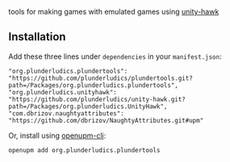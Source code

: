 tools for making games with emulated games using [unity-hawk](https://github.com/plunderludics/unity-hawk)


## Installation
Add these three lines under `dependencies` in your `manifest.json`:
```
"org.plunderludics.plundertools": "https://github.com/plunderludics/plundertools.git?path=/Packages/org.plunderludics.plundertools",
"org.plunderludics.unityhawk": "https://github.com/plunderludics/unity-hawk.git?path=/Packages/org.plunderludics.UnityHawk",
"com.dbrizov.naughtyattributes": "https://github.com/dbrizov/NaughtyAttributes.git#upm"
```

Or, install using [openupm-cli](https://github.com/openupm/openupm-cli):
```
openupm add org.plunderludics.plundertools
```

